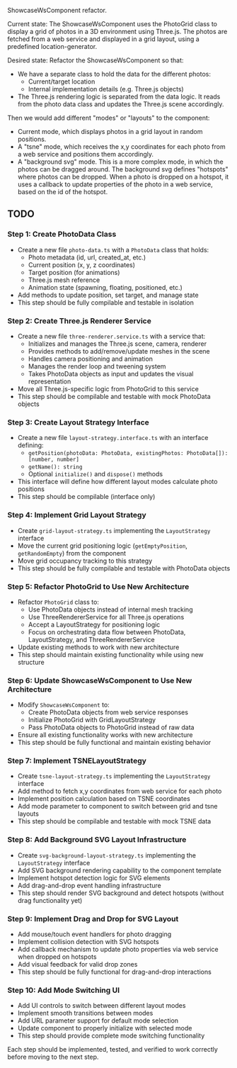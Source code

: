 ShowcaseWsComponent refactor.

Current state:
The ShowcaseWsComponent uses the PhotoGrid class to display a grid of photos in a 3D environment using Three.js. 
The photos are fetched from a web service and displayed in a grid layout, using a predefined location-generator.

Desired state:
Refactor the ShowcaseWsComponent so that:
- We have a separate class to hold the data for the different photos:
  - Current/target location
  - Internal implementation details (e.g. Three.js objects)
- The Three.js rendering logic is separated from the data logic.
  It reads from the photo data class and updates the Three.js scene accordingly.

Then we would add different "modes" or "layouts" to the component:
- Current mode, which displays photos in a grid layout in random positions.
- A "tsne" mode, which receives the x,y coordinates for each photo from a web service and positions them accordingly.
- A "background svg" mode. This is a more complex mode, in which the photos can be dragged around. The background svg defines "hotspots" where photos can be dropped. When a photo is dropped on a hotspot, it uses a callback to update properties of the photo in a web service, based on the id of the hotspot.

## TODO

### Step 1: Create PhotoData Class
- Create a new file `photo-data.ts` with a `PhotoData` class that holds:
  - Photo metadata (id, url, created_at, etc.)
  - Current position (x, y, z coordinates)
  - Target position (for animations)
  - Three.js mesh reference
  - Animation state (spawning, floating, positioned, etc.)
- Add methods to update position, set target, and manage state
- This step should be fully compilable and testable in isolation

### Step 2: Create Three.js Renderer Service  
- Create a new file `three-renderer.service.ts` with a service that:
  - Initializes and manages the Three.js scene, camera, renderer
  - Provides methods to add/remove/update meshes in the scene
  - Handles camera positioning and animation
  - Manages the render loop and tweening system
  - Takes PhotoData objects as input and updates the visual representation
- Move all Three.js-specific logic from PhotoGrid to this service
- This step should be compilable and testable with mock PhotoData objects

### Step 3: Create Layout Strategy Interface
- Create a new file `layout-strategy.interface.ts` with an interface defining:
  - `getPosition(photoData: PhotoData, existingPhotos: PhotoData[]): [number, number]`
  - `getName(): string`
  - Optional `initialize()` and `dispose()` methods
- This interface will define how different layout modes calculate photo positions
- This step should be compilable (interface only)

### Step 4: Implement Grid Layout Strategy
- Create `grid-layout-strategy.ts` implementing the `LayoutStrategy` interface
- Move the current grid positioning logic (`getEmptyPosition`, `getRandomEmpty`) from the component
- Move grid occupancy tracking to this strategy
- This step should be fully compilable and testable with PhotoData objects

### Step 5: Refactor PhotoGrid to Use New Architecture
- Refactor `PhotoGrid` class to:
  - Use PhotoData objects instead of internal mesh tracking
  - Use ThreeRendererService for all Three.js operations
  - Accept a LayoutStrategy for positioning logic
  - Focus on orchestrating data flow between PhotoData, LayoutStrategy, and ThreeRendererService
- Update existing methods to work with new architecture
- This step should maintain existing functionality while using new structure

### Step 6: Update ShowcaseWsComponent to Use New Architecture
- Modify `ShowcaseWsComponent` to:
  - Create PhotoData objects from web service responses
  - Initialize PhotoGrid with GridLayoutStrategy
  - Pass PhotoData objects to PhotoGrid instead of raw data
- Ensure all existing functionality works with new architecture
- This step should be fully functional and maintain existing behavior

### Step 7: Implement TSNELayoutStrategy
- Create `tsne-layout-strategy.ts` implementing the `LayoutStrategy` interface
- Add method to fetch x,y coordinates from web service for each photo
- Implement position calculation based on TSNE coordinates
- Add mode parameter to component to switch between grid and tsne layouts
- This step should be compilable and testable with mock TSNE data

### Step 8: Add Background SVG Layout Infrastructure
- Create `svg-background-layout-strategy.ts` implementing the `LayoutStrategy` interface
- Add SVG background rendering capability to the component template
- Implement hotspot detection logic for SVG elements
- Add drag-and-drop event handling infrastructure
- This step should render SVG background and detect hotspots (without drag functionality yet)

### Step 9: Implement Drag and Drop for SVG Layout
- Add mouse/touch event handlers for photo dragging
- Implement collision detection with SVG hotspots
- Add callback mechanism to update photo properties via web service when dropped on hotspots
- Add visual feedback for valid drop zones
- This step should be fully functional for drag-and-drop interactions

### Step 10: Add Mode Switching UI
- Add UI controls to switch between different layout modes
- Implement smooth transitions between modes
- Add URL parameter support for default mode selection
- Update component to properly initialize with selected mode
- This step should provide complete mode switching functionality

Each step should be implemented, tested, and verified to work correctly before moving to the next step.


